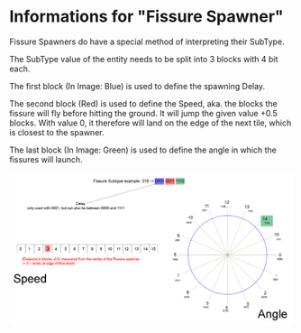 # Informations for "Fissure Spawner"

Fissure Spawners do have a special method of interpreting their SubType.

The SubType value of the entity needs to be split into 3 blocks with 4 bit each.

The first block (In Image: Blue) is used to define the spawning Delay.

The second block (Red) is used to define the Speed, aka. the blocks the fissure will fly before hitting the ground. It will jump the given value +0.5 blocks. With value 0, it therefore will land on the edge of the next tile, which is closest to the spawner. 

The last block (In Image: Green) is used to define the angle in which the fissures will launch.

[![](../images/infographics/FissureSubtype.png)](../images/infographics/FissureSubtype.png)